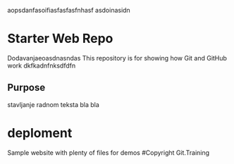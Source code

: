 
aopsdanfasoifiasfasfasfnhasf
asdoinasidn
# Starter Web Repo
Dodavanjaeoasdnasndas
This repository is for showing how Git and GitHub work
dkfkadnfnksdfdfn
## Purpose
stavljanje radnom teksta bla bla
# deploment
Sample website with plenty of files for demos
#Copyright
Git.Training